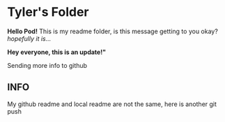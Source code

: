 # Tyler's Folder
**Hello Pod!**
This is my readme folder, is this message getting to you okay?
*hopefully it is...*



**Hey everyone, this is an update!"**

Sending more info to github
## INFO ##

My github readme and local readme are not the same, here is another git push
